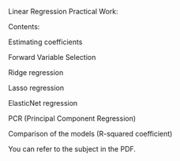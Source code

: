 Linear Regression Practical Work:  

Contents:  

Estimating coefficients   

Forward Variable Selection  

Ridge regression  

Lasso regression  

ElasticNet regression   

PCR (Principal Component Regression)  

Comparison of the models (R-squared coefficient)    


You can refer to the subject in the PDF.
